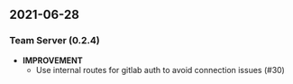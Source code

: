 ## 2021-06-28

### Team Server (0.2.4)

* **IMPROVEMENT**
  * Use internal routes for gitlab auth to avoid connection issues (#30)



